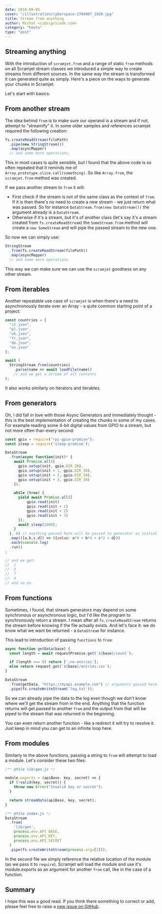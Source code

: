 ```yaml
---
date: 2018-09-05
cover: "/illustration/cyberspace-2784907_1920.jpg"
title: Stream from anything
author: Michał <cz@signicode.com>
category: "howto"
type: "post"
---
```


Streaming anything
--------------------

With the introduction of `scramjet.from` and a range of static `from` methods on all Scramjet stream classes we introduced a simple way to create streams from different sources. In the same way the stream is transformed it can generated quite as simply. Here's a piece on the ways to generate your chunks in Scramjet.

Let's start with basics:

## From another stream

The idea behind `from` is to make sure our operand is a stream and if not, attempt to "streamify" it. In some older samples and references scramjet required the following creation:

```javascript
fs.createReadStream(filePath)
  .pipe(new StringStream())
  .map(asyncMapper)
  // and some more operations.
```

This in most cases is quite sensible, but I found that the above code is so often repeated that it reminds me of `Array.prototype.slice.call(something)`. So like `Array.from`, the `scramjet.from` method was created.

If we pass another stream to `from` it will:

* First check if the stream is not of the same class as the context of `from`. If it is then there's no need to create a new stream - we just return what was passed. So for instance `DataStream.from(new DataStream())` the argument already is a `DataStream`.
* Otherwise if it's a stream, but it's of another class (let's say it's a stream created from `fs.createReadStream`) the `SomeStream.from` method will create a `new SomeStream` and will pipe the passed stream to the new one.

So now we can simply use:

```javascript
StringStream
  .from(fs.createReadStream(filePath))
  .map(asyncMapper)
  // and some more operations.
```

This way we can make sure we can use the `scramjet` goodness on any other stream.

## From iterables

Another repeatable use case of `scramjet` is when there's a need to asynchronously iterate over an Array - a quite common starting point of a project:

```javascript
const countries = [
  "it.json",
  "pl.json",
  "uk.json",
  "fr.json",
  "de.json",
  "es.json"
];

await (
  StringStream.from(countries)
    .parse(name => await loadFile(name))
    // and we get a stream of all contents
);
```

It also works similarly on Iterators and iterables.

## From generators

Oh, I did fall in love with those Async Generators and immediately thought - this is the best implementation of creating the chunks in some of my cases. For example reading some 4-bit digital values from GPIO to a stream, but not more often than every second:

```javascript
const gpio = require("rpi-gpio-promise");
const sleep = require('sleep-promise');

DataStream
  .from(async function(init)* {
    await Promise.all([
      gpio.setup(init, gpio.DIR_IN),
      gpio.setup(init + 1, gpio.DIR_IN),
      gpio.setup(init + 2, gpio.DIR_IN),
      gpio.setup(init + 3, gpio.DIR_IN)
    ]);

    while (true) {
      yield await Promise.all([
          gpio.read(init)
          gpio.read(init + 1)
          gpio.read(init + 2)
          gpio.read(init + 3)
      ]);
      await sleep(1000);
    }
  }, 6) // anything passed here will be passed to generator as initial arguments.
  .map(([a,b,c,d]) => ({value: a*8 + b*4 + c*2 + d}))
  .each(console.log)
  .run()
;

// and we get:
//  1
//  3
//  7
//  4
// and so on.
```

## From functions

Sometimes, I found, that stream generators may depend on some synchronous or asynchronous logic, but I'd like the program to synchronously return a stream. I mean after all `fs.createReadStream` returns the stream before knowing if the file actually exists. And let's face it: we do know what we want be returned - a `DataStream` for instance.

This lead to introduction of passing `functions` to `from`:

```javascript
async function getData(base) {
  const length = await requestPromise.get(`${base}/count`);

  if (length === 0) return [';no-entries'];
  else return request.get(`${base}/entries.csv`);
}

DataStream
  .from(getData, "https://myapi.example.com") // arguments passed here will be passed to the function
  .pipe(fs.createWriteStream('log.txt'));
```

So we can already pipe the data to the log even though we don't know where we'll get the stream from in the end. Anything that the function returns will get passed to another `from` and the output from that will be piped to the stream that was returned in the beginning.

You can even return another function - like a redirect it will try to resolve it. Just keep in mind you can get to an infinite loop here.

## From modules

Similarly to the above functions, passing a string to `from` will attempt to load a module. Let's consider these two files:

```javascript
/** @file lib/gen.js */

module.exports = (apiBase, key, secret) => {
  if (!valid(key, secret)) {
    throw new Error("Invalid key or secret");
  }

  return streamData(apiBase, key, secret);
}
```

```javascript
/** @file index.js */
DataStream
  .from(
    'lib/gen',
    process.env.API_BASE,
    process.env.API_KEY,
    process.env.API_SECRET
  )
  .pipe(fs.createWriteStream(process.argv[2]));
```

In the second file we simply reference the relative location of the module (as we pass it to `require`). Scramjet will load the module and use it's module.exports as an argument for another `from` call, like in the case of a function.

## Summary

I hope this was a good read. If you think there something to correct or add, please feel free to raise a [new issue on GitHub](https://github.com/signicode/scramjet/issues).

